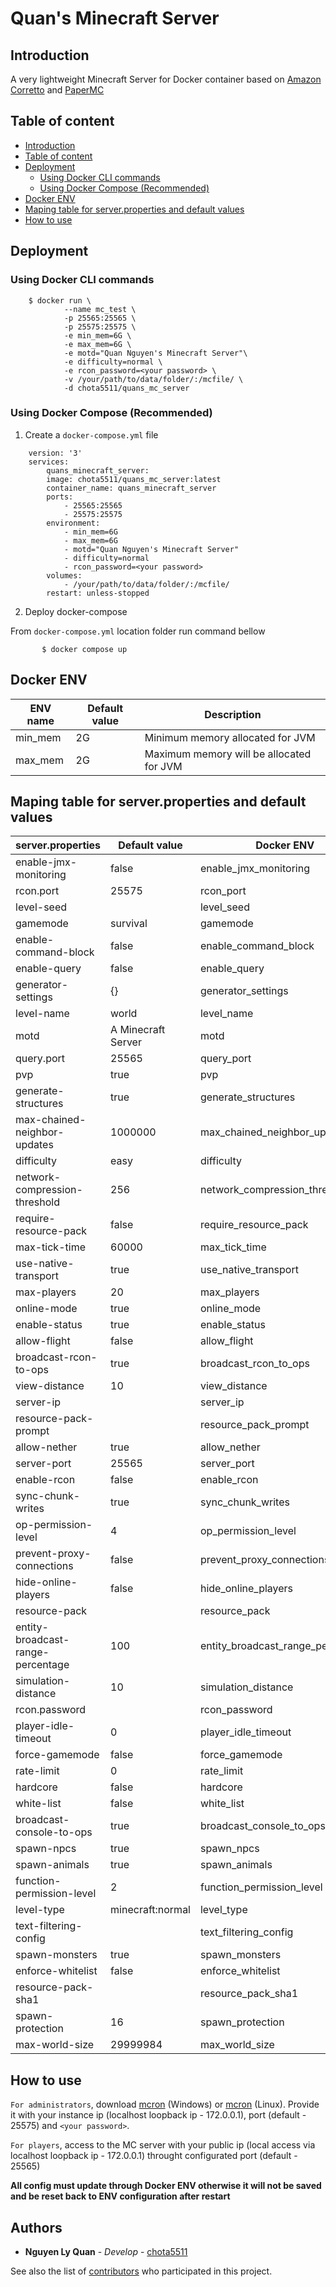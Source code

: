 # Quan's Minecraft Server
## Introduction <a name=introduction></a>
A very lightweight Minecraft Server for Docker container based on [Amazon Corretto](https://hub.docker.com/_/amazoncorretto) and [PaperMC](https://papermc.io)

## Table of content
  - [Introduction](#introduction)
  - [Table of content](#table-of-content)
  - [Deployment](#deployment)
    - [Using Docker CLI commands](#using-docker-cli-commands)
    - [Using Docker Compose (Recommended)](#using-docker-compose-recommended)
  - [Docker ENV](#docker-env)
  - [Maping table for server.properties and default values](#maping-table-for-serverproperties-and-default-values)
  - [How to use](#how-to-use)

## Deployment
### Using Docker CLI commands
```
    $ docker run \
            --name mc_test \
            -p 25565:25565 \
            -p 25575:25575 \
            -e min_mem=6G \
            -e max_mem=6G \
            -e motd="Quan Nguyen's Minecraft Server"\
            -e difficulty=normal \
            -e rcon_password=<your password> \
            -v /your/path/to/data/folder/:/mcfile/ \
            -d chota5511/quans_mc_server
```

### Using Docker Compose (Recommended)
1. Create a `docker-compose.yml` file
```
    version: '3'
    services:
        quans_minecraft_server:
        image: chota5511/quans_mc_server:latest
        container_name: quans_minecraft_server
        ports:
            - 25565:25565
            - 25575:25575
        environment:
            - min_mem=6G
            - max_mem=6G
            - motd="Quan Nguyen's Minecraft Server"
            - difficulty=normal
            - rcon_password=<your password>
        volumes:
            - /your/path/to/data/folder/:/mcfile/
        restart: unless-stopped
```
2. Deploy docker-compose

From `docker-compose.yml` location folder run command bellow
```
       $ docker compose up
```

## Docker ENV
| ENV name | Default value | Description                             |
| -------- | ------------- | --------------------------------------- |
| min_mem  | 2G            | Minimum memory allocated for JVM        |
| max_mem  | 2G            | Maximum memory will be allocated for JVM |

## Maping table for server.properties and default values
| server.properties                 | Default value      | Docker ENV                        |
| --------------------------------- | ------------------ | --------------------------------- |
| enable-jmx-monitoring             | false              | enable_jmx_monitoring             |
| rcon.port                         | 25575              | rcon_port                         |
| level-seed                        |                    | level_seed                        |
| gamemode                          | survival           | gamemode                          |
| enable-command-block              | false              | enable_command_block              |
| enable-query                      | false              | enable_query                      |
| generator-settings                | {}                 | generator_settings                |
| level-name                        | world              | level_name                        |
| motd                              | A Minecraft Server | motd                              |
| query.port                        | 25565              | query_port                        |
| pvp                               | true               | pvp                               |
| generate-structures               | true               | generate_structures               |
| max-chained-neighbor-updates      | 1000000            | max_chained_neighbor_updates      |
| difficulty                        | easy               | difficulty                        |
| network-compression-threshold     | 256                | network_compression_threshold     |
| require-resource-pack             | false              | require_resource_pack             |
| max-tick-time                     | 60000              | max_tick_time                     |
| use-native-transport              | true               | use_native_transport              |
| max-players                       | 20                 | max_players                       |
| online-mode                       | true               | online_mode                       |
| enable-status                     | true               | enable_status                     |
| allow-flight                      | false              | allow_flight                      |
| broadcast-rcon-to-ops             | true               | broadcast_rcon_to_ops             |
| view-distance                     | 10                 | view_distance                     |
| server-ip                         |                    | server_ip                         |
| resource-pack-prompt              |                    | resource_pack_prompt              |
| allow-nether                      | true               | allow_nether                      |
| server-port                       | 25565              | server_port                       |
| enable-rcon                       | false              | enable_rcon                       |
| sync-chunk-writes                 | true               | sync_chunk_writes                 |
| op-permission-level               | 4                  | op_permission_level               |
| prevent-proxy-connections         | false              | prevent_proxy_connections         |
| hide-online-players               | false              | hide_online_players               |
| resource-pack                     |                    | resource_pack                     |
| entity-broadcast-range-percentage | 100                | entity_broadcast_range_percentage |
| simulation-distance               | 10                 | simulation_distance               |
| rcon.password                     |                    | rcon_password                     |
| player-idle-timeout               | 0                  | player_idle_timeout               |
| force-gamemode                    | false              | force_gamemode                    |
| rate-limit                        | 0                  | rate_limit                        |
| hardcore                          | false              | hardcore                          |
| white-list                        | false              | white_list                        |
| broadcast-console-to-ops          | true               | broadcast_console_to_ops          |
| spawn-npcs                        | true               | spawn_npcs                        |
| spawn-animals                     | true               | spawn_animals                     |
| function-permission-level         | 2                  | function_permission_level         |
| level-type                        | minecraft\:normal  | level_type                        |
| text-filtering-config             |                    | text_filtering_config             |
| spawn-monsters                    | true               | spawn_monsters                    |
| enforce-whitelist                 | false              | enforce_whitelist                 |
| resource-pack-sha1                |                    | resource_pack_sha1                |
| spawn-protection                  | 16                 | spawn_protection                  |
| max-world-size                    | 29999984           | max_world_size                    |

## How to use
`For administrators`, download [mcron](https://sourceforge.net/projects/mcrcon/) (Windows) or [mcron](https://github.com/Tiiffi/mcrcon) (Linux). Provide it with your instance ip (localhost loopback ip - 172.0.0.1), port (default - 25575) and `<your password>`.

`For players`, access to the MC server with your public ip (local access via localhost loopback ip - 172.0.0.1) throught configurated port (default - 25565)

**All config must update through Docker ENV otherwise it will not be saved and be reset back to ENV configuration after restart**

## Authors
  - **Nguyen Ly Quan** - *Develop* - [chota5511](https://github.com/chota5511/)

  See also the list of [contributors](https://github.com/chota5511/quans_minecraft_server/graphs/contributors) who participated in this project.